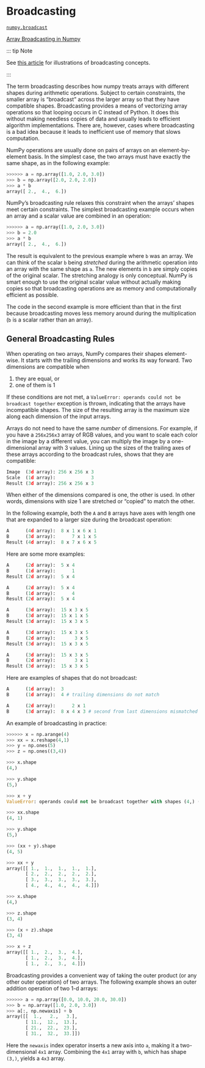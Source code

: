 # Broadcasting

[``numpy.broadcast``](https://numpy.org/devdocs/reference/generated/numpy.broadcast.html#numpy.broadcast)

[Array Broadcasting in Numpy](theory.broadcasting.html#array-broadcasting-in-numpy)

::: tip Note

See [this article](https://numpy.org/devdocs/user/theory.broadcasting.html)
for illustrations of broadcasting concepts.

:::

The term broadcasting describes how numpy treats arrays with different
shapes during arithmetic operations. Subject to certain constraints,
the smaller array is “broadcast” across the larger array so that they
have compatible shapes. Broadcasting provides a means of vectorizing
array operations so that looping occurs in C instead of Python. It does
this without making needless copies of data and usually leads to
efficient algorithm implementations. There are, however, cases where
broadcasting is a bad idea because it leads to inefficient use of memory
that slows computation.

NumPy operations are usually done on pairs of arrays on an
element-by-element basis.  In the simplest case, the two arrays must
have exactly the same shape, as in the following example:

``` python
>>>>>> a = np.array([1.0, 2.0, 3.0])
>>> b = np.array([2.0, 2.0, 2.0])
>>> a * b
array([ 2.,  4.,  6.])
```

NumPy’s broadcasting rule relaxes this constraint when the arrays’
shapes meet certain constraints. The simplest broadcasting example occurs
when an array and a scalar value are combined in an operation:

``` python
>>>>>> a = np.array([1.0, 2.0, 3.0])
>>> b = 2.0
>>> a * b
array([ 2.,  4.,  6.])
```

The result is equivalent to the previous example where ``b`` was an array.
We can think of the scalar ``b`` being *stretched* during the arithmetic
operation into an array with the same shape as ``a``. The new elements in
``b`` are simply copies of the original scalar. The stretching analogy is
only conceptual.  NumPy is smart enough to use the original scalar value
without actually making copies so that broadcasting operations are as
memory and computationally efficient as possible.

The code in the second example is more efficient than that in the first
because broadcasting moves less memory around during the multiplication
(``b`` is a scalar rather than an array).

## General Broadcasting Rules

When operating on two arrays, NumPy compares their shapes element-wise.
It starts with the trailing dimensions and works its way forward.  Two
dimensions are compatible when

1. they are equal, or
1. one of them is 1

If these conditions are not met, a
``ValueError: operands could not be broadcast together`` exception is 
thrown, indicating that the arrays have incompatible shapes. The size of 
the resulting array is the maximum size along each dimension of the input 
arrays.

Arrays do not need to have the same *number* of dimensions.  For example,
if you have a ``256x256x3`` array of RGB values, and you want to scale
each color in the image by a different value, you can multiply the image
by a one-dimensional array with 3 values. Lining up the sizes of the
trailing axes of these arrays according to the broadcast rules, shows that
they are compatible:

``` python
Image  (3d array): 256 x 256 x 3
Scale  (1d array):             3
Result (3d array): 256 x 256 x 3
```

When either of the dimensions compared is one, the other is
used.  In other words, dimensions with size 1 are stretched or “copied”
to match the other.

In the following example, both the ``A`` and ``B`` arrays have axes with
length one that are expanded to a larger size during the broadcast
operation:

``` python
A      (4d array):  8 x 1 x 6 x 1
B      (3d array):      7 x 1 x 5
Result (4d array):  8 x 7 x 6 x 5
```

Here are some more examples:

``` python
A      (2d array):  5 x 4
B      (1d array):      1
Result (2d array):  5 x 4

A      (2d array):  5 x 4
B      (1d array):      4
Result (2d array):  5 x 4

A      (3d array):  15 x 3 x 5
B      (3d array):  15 x 1 x 5
Result (3d array):  15 x 3 x 5

A      (3d array):  15 x 3 x 5
B      (2d array):       3 x 5
Result (3d array):  15 x 3 x 5

A      (3d array):  15 x 3 x 5
B      (2d array):       3 x 1
Result (3d array):  15 x 3 x 5
```

Here are examples of shapes that do not broadcast:

``` python
A      (1d array):  3
B      (1d array):  4 # trailing dimensions do not match

A      (2d array):      2 x 1
B      (3d array):  8 x 4 x 3 # second from last dimensions mismatched
```

An example of broadcasting in practice:

``` python
>>>>>> x = np.arange(4)
>>> xx = x.reshape(4,1)
>>> y = np.ones(5)
>>> z = np.ones((3,4))

>>> x.shape
(4,)

>>> y.shape
(5,)

>>> x + y
ValueError: operands could not be broadcast together with shapes (4,) (5,)

>>> xx.shape
(4, 1)

>>> y.shape
(5,)

>>> (xx + y).shape
(4, 5)

>>> xx + y
array([[ 1.,  1.,  1.,  1.,  1.],
       [ 2.,  2.,  2.,  2.,  2.],
       [ 3.,  3.,  3.,  3.,  3.],
       [ 4.,  4.,  4.,  4.,  4.]])

>>> x.shape
(4,)

>>> z.shape
(3, 4)

>>> (x + z).shape
(3, 4)

>>> x + z
array([[ 1.,  2.,  3.,  4.],
       [ 1.,  2.,  3.,  4.],
       [ 1.,  2.,  3.,  4.]])
```

Broadcasting provides a convenient way of taking the outer product (or
any other outer operation) of two arrays. The following example shows an
outer addition operation of two 1-d arrays:

``` python
>>>>>> a = np.array([0.0, 10.0, 20.0, 30.0])
>>> b = np.array([1.0, 2.0, 3.0])
>>> a[:, np.newaxis] + b
array([[  1.,   2.,   3.],
       [ 11.,  12.,  13.],
       [ 21.,  22.,  23.],
       [ 31.,  32.,  33.]])
```

Here the ``newaxis`` index operator inserts a new axis into ``a``,
making it a two-dimensional ``4x1`` array.  Combining the ``4x1`` array
with ``b``, which has shape ``(3,)``, yields a ``4x3`` array.